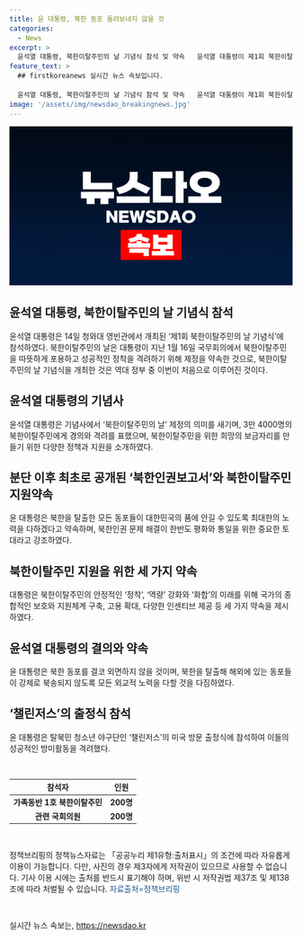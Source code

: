 ```yaml
---
title: 윤 대통령, 북한 동포 돌려보내지 않을 것
categories:
  - News
excerpt: >
  윤석열 대통령, 북한이탈주민의 날 기념식 참석 및 약속   윤석열 대통령이 제1회 북한이탈주민의 날 기념식에 참석했다. 북한이탈주민을 포용하고 정착을 격려하기 위해 처음으로 개최된 이번 행사에서 윤 대통령은 북한이탈주민에게 경의와 격려를 표했으며, 정착, 역량, 화합의 세 가지 약속을 제시했다. 이에 대한 구체적인 내용과 행사 참석자들의 명단도 함께 소개되었다.
feature_text: >
  ## firstkoreanews 실시간 뉴스 속보입니다.

  윤석열 대통령, 북한이탈주민의 날 기념식 참석 및 약속   윤석열 대통령이 제1회 북한이탈주민의 날 기념식에 참석했다. 북한이탈주민을 포용하고 정착을 격려하기 위해 처음으로 개최된 이번 행사에서 윤 대통령은 북한이탈주민에게 경의와 격려를 표했으며, 정착, 역량, 화합의 세 가지 약속을 제시했다. 이에 대한 구체적인 내용과 행사 참석자들의 명단도 함께 소개되었다.
image: '/assets/img/newsdao_breakingnews.jpg'
---
```


<p><img src="/assets/img/newsdao_breakingnews.jpg" alt="firstkoreanews 속보" /></p>

<h2 data-ke-size="size26">윤석열 대통령, 북한이탈주민의 날 기념식 참석</h2>

<p data-ke-size="size16">윤석열 대통령은 14일 청와대 영빈관에서 개최된 ‘제1회 북한이탈주민의 날 기념식’에 참석하였다. 북한이탈주민의 날은 대통령이 지난 1월 16일 국무회의에서 북한이탈주민을 따뜻하게 포용하고 성공적인 정착을 격려하기 위해 제정을 약속한 것으로, 북한이탈주민의 날 기념식을 개최한 것은 역대 정부 중 이번이 처음으로 이루어진 것이다.</p>

<h2 data-ke-size="size26">윤석열 대통령의 기념사</h2>

<p data-ke-size="size16">윤석열 대통령은 기념사에서 ‘북한이탈주민의 날’ 제정의 의미를 새기며, 3만 4000명의 북한이탈주민에게 경의와 격려를 표했으며, 북한이탈주민을 위한 희망의 보금자리를 만들기 위한 다양한 정책과 지원을 소개하였다.</p>

<h2 data-ke-size="size26">분단 이후 최초로 공개된 ‘북한인권보고서’와 북한이탈주민 지원약속</h2>

<p data-ke-size="size16">윤 대통령은 북한을 탈출한 모든 동포들이 대한민국의 품에 안길 수 있도록 최대한의 노력을 다하겠다고 약속하며, 북한인권 문제 해결이 한반도 평화와 통일을 위한 중요한 토대라고 강조하였다.</p>

<h2 data-ke-size="size26">북한이탈주민 지원을 위한 세 가지 약속</h2>

<p data-ke-size="size16">대통령은 북한이탈주민의 안정적인 ‘정착’, ‘역량’ 강화와 ‘화합’의 미래를 위해 국가의 종합적인 보호와 지원체계 구축, 고용 확대, 다양한 인센티브 제공 등 세 가지 약속을 제시하였다.</p>

<h2 data-ke-size="size26">윤석열 대통령의 결의와 약속</h2>

<p data-ke-size="size16">윤 대통령은 북한 동포를 결코 외면하지 않을 것이며, 북한을 탈출해 해외에 있는 동포들이 강제로 북송되지 않도록 모든 외교적 노력을 다할 것을 다짐하였다.</p>

<h2 data-ke-size="size26">‘챌린저스’의 출정식 참석</h2>

<p data-ke-size="size16">윤 대통령은 탈북민 청소년 야구단인 ‘챌린저스’의 미국 방문 출정식에 참석하여 이들의 성공적인 방미활동을 격려했다. </p>

<p data-ke-size="size16">&nbsp;</p>

<table>
<thead>
<tr>
<th style="text-align: center; height: 17px;"><b>참석자</b></th>
<th style="text-align: center; height: 17px;"><b>인원</b></th>
</tr>
</thead>
<tbody>
<tr>
<td style="text-align: center; height: 17px;"><b>가족동반 1호 북한이탈주민</b></td>
<td style="text-align: center; height: 17px;"><b>200명</b></td>
</tr>
<tr>
<td style="text-align: center; height: 17px;"><b>관련 국회의원</b></td>
<td style="text-align: center; height: 17px;"><b>200명</b></td>
</tr>
</tbody>
</table>

<p data-ke-size="size16">&nbsp;</p>

<p data-ke-size="size16">정책브리핑의 정책뉴스자료는 「공공누리 제1유형:출처표시」의 조건에 따라 자유롭게 이용이 가능합니다. 다만, 사진의 경우 제3자에게 저작권이 있으므로 사용할 수 없습니다. 기사 이용 시에는 출처를 반드시 표기해야 하며, 위반 시 저작권법 제37조 및 제138조에 따라 처벌될 수 있습니다. <span style="color: #1a5490;">자료출처=정책브리핑 </span></p>

<p data-ke-size="size16">&nbsp;</p>
실시간 뉴스 속보는, <a href="https://newsdao.kr" rel="dofollow">https://newsdao.kr</a>


